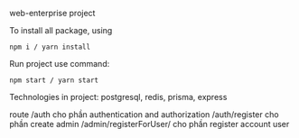 web-enterprise project

To install all package, using 

```
npm i / yarn install
```

Run project use command: 

```
npm start / yarn start
```

Technologies in project:
postgresql, redis, prisma, express


route
    /auth cho phần authentication and authorization
    /auth/register cho phần create admin
    /admin/registerForUser/ cho phần register account user